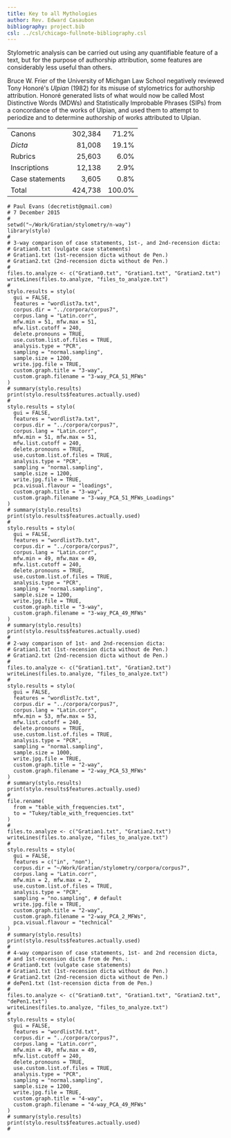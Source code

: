 ```yaml
---
title: Key to all Mythologies
author: Rev. Edward Casaubon
bibliography: project.bib
csl: ../csl/chicago-fullnote-bibliography.csl
---
```

Stylometric analysis can be carried out using any quantifiable
feature of a text, but for the purpose of authorship attribution, some
features are considerably less useful than others.

Bruce W. Frier of the University of Michgan Law School negatively reviewed
Tony Honoré's _Ulpian_ (1982) for its misuse of stylometrics for authorship
attribution. Honoré generated lists of what would now be called Most
Distinctive Words (MDWs) and Statistically Improbable Phrases (SIPs) from a
concordance of the works of Ulpian, and used them to attempt to periodize
and to determine authorship of works attributed to Ulpian.

|                 |         |        |
|:----------------|--------:|-------:|
| Canons          | 302,384 |  71.2% |
| _Dicta_           |  81,008 |  19.1% |
| Rubrics         |  25,603 |   6.0% |
| Inscriptions    |  12,138 |   2.9% |
| Case statements |   3,605 |   0.8% |
| Total           | 424,738 | 100.0% |


~~~
# Paul Evans (decretist@gmail.com)
# 7 December 2015
#
setwd("~/Work/Gratian/stylometry/n-way")
library(stylo)
#
# 3-way comparison of case statements, 1st-, and 2nd-recension dicta:
# Gratian0.txt (vulgate case statements)
# Gratian1.txt (1st-recension dicta without de Pen.)
# Gratian2.txt (2nd-recension dicta without de Pen.)
#
files.to.analyze <- c("Gratian0.txt", "Gratian1.txt", "Gratian2.txt")
writeLines(files.to.analyze, "files_to_analyze.txt")
#
stylo.results = stylo(
  gui = FALSE,
  features = "wordlist7a.txt",
  corpus.dir = "../corpora/corpus7",
  corpus.lang = "Latin.corr",
  mfw.min = 51, mfw.max = 51,
  mfw.list.cutoff = 240,
  delete.pronouns = TRUE,
  use.custom.list.of.files = TRUE,
  analysis.type = "PCR",
  sampling = "normal.sampling",
  sample.size = 1200,
  write.jpg.file = TRUE,
  custom.graph.title = "3-way",
  custom.graph.filename = "3-way_PCA_51_MFWs"
)
# summary(stylo.results)
print(stylo.results$features.actually.used)
#
stylo.results = stylo(
  gui = FALSE,
  features = "wordlist7a.txt",
  corpus.dir = "../corpora/corpus7",
  corpus.lang = "Latin.corr",
  mfw.min = 51, mfw.max = 51,
  mfw.list.cutoff = 240,
  delete.pronouns = TRUE,
  use.custom.list.of.files = TRUE,
  analysis.type = "PCR",
  sampling = "normal.sampling",
  sample.size = 1200,
  write.jpg.file = TRUE,
  pca.visual.flavour = "loadings",
  custom.graph.title = "3-way",
  custom.graph.filename = "3-way_PCA_51_MFWs_Loadings"
)
# summary(stylo.results)
print(stylo.results$features.actually.used)
#
stylo.results = stylo(
  gui = FALSE,
  features = "wordlist7b.txt",
  corpus.dir = "../corpora/corpus7",
  corpus.lang = "Latin.corr",
  mfw.min = 49, mfw.max = 49,
  mfw.list.cutoff = 240,
  delete.pronouns = TRUE,
  use.custom.list.of.files = TRUE,
  analysis.type = "PCR",
  sampling = "normal.sampling",
  sample.size = 1200,
  write.jpg.file = TRUE,
  custom.graph.title = "3-way",
  custom.graph.filename = "3-way_PCA_49_MFWs"
)
# summary(stylo.results)
print(stylo.results$features.actually.used)
#
# 2-way comparison of 1st- and 2nd-recension dicta:
# Gratian1.txt (1st-recension dicta without de Pen.)
# Gratian2.txt (2nd-recension dicta without de Pen.)
#
files.to.analyze <- c("Gratian1.txt", "Gratian2.txt")
writeLines(files.to.analyze, "files_to_analyze.txt")
#
stylo.results = stylo(
  gui = FALSE,
  features = "wordlist7c.txt",
  corpus.dir = "../corpora/corpus7",
  corpus.lang = "Latin.corr",
  mfw.min = 53, mfw.max = 53,
  mfw.list.cutoff = 240,
  delete.pronouns = TRUE,
  use.custom.list.of.files = TRUE,
  analysis.type = "PCR",
  sampling = "normal.sampling",
  sample.size = 1000,
  write.jpg.file = TRUE,
  custom.graph.title = "2-way",
  custom.graph.filename = "2-way_PCA_53_MFWs"
)
# summary(stylo.results)
print(stylo.results$features.actually.used)
#
file.rename(
  from = "table_with_frequencies.txt",
  to = "Tukey/table_with_frequencies.txt"
)
#
files.to.analyze <- c("Gratian1.txt", "Gratian2.txt")
writeLines(files.to.analyze, "files_to_analyze.txt")
#
stylo.results = stylo(
  gui = FALSE,
  features = c("in", "non"),
  corpus.dir = "~/Work/Gratian/stylometry/corpora/corpus7",
  corpus.lang = "Latin.corr",
  mfw.min = 2, mfw.max = 2,
  use.custom.list.of.files = TRUE,
  analysis.type = "PCR",
  sampling = "no.sampling", # default
  write.jpg.file = TRUE,
  custom.graph.title = "2-way",
  custom.graph.filename = "2-way_PCA_2_MFWs",
  pca.visual.flavour = "technical"
)
# summary(stylo.results)
print(stylo.results$features.actually.used)
#
# 4-way comparison of case statements, 1st- and 2nd recension dicta,
# and 1st-recension dicta from de Pen.:
# Gratian0.txt (vulgate case statements)
# Gratian1.txt (1st-recension dicta without de Pen.)
# Gratian2.txt (2nd-recension dicta without de Pen.)
# dePen1.txt (1st-recension dicta from de Pen.)
#
files.to.analyze <- c("Gratian0.txt", "Gratian1.txt", "Gratian2.txt", "dePen1.txt")
writeLines(files.to.analyze, "files_to_analyze.txt")
#
stylo.results = stylo(
  gui = FALSE,
  features = "wordlist7d.txt",
  corpus.dir = "../corpora/corpus7",
  corpus.lang = "Latin.corr",
  mfw.min = 49, mfw.max = 49,
  mfw.list.cutoff = 240,
  delete.pronouns = TRUE,
  use.custom.list.of.files = TRUE,
  analysis.type = "PCR",
  sampling = "normal.sampling",
  sample.size = 1200,
  write.jpg.file = TRUE,
  custom.graph.title = "4-way",
  custom.graph.filename = "4-way_PCA_49_MFWs"
)
# summary(stylo.results)
print(stylo.results$features.actually.used)
#
~~~
